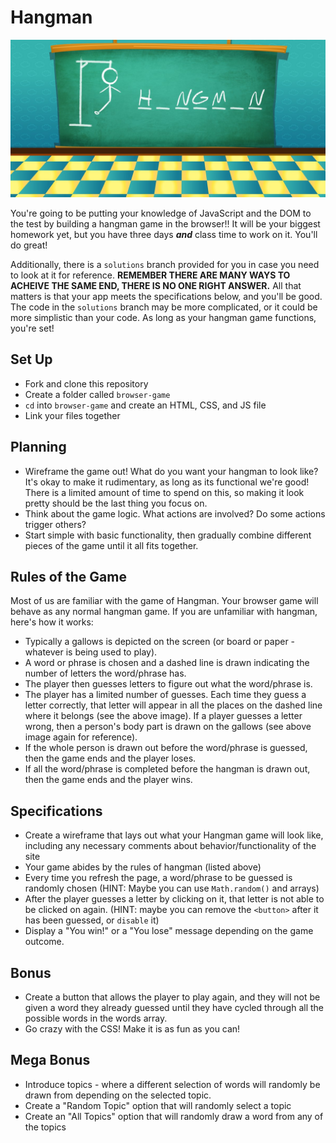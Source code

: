 # Hangman
<p align="center"><img src="hangman_banner.png"></p>

You're going to be putting your knowledge of JavaScript and the DOM to the test by building a hangman game in the browser!! It will be your biggest homework yet, but you have three days ***and*** class time to work on it. You'll do great!

Additionally, there is a `solutions` branch provided for you in case you need to look at it for reference. **REMEMBER THERE ARE MANY WAYS TO ACHEIVE THE SAME END, THERE IS NO ONE RIGHT ANSWER.** All that matters is that your app meets the specifications below, and you'll be good. The code in the `solutions` branch may be more complicated, or it could be more simplistic than your code. As long as your hangman game functions, you're set!


## Set Up
- Fork and clone this repository
- Create a folder called `browser-game`
- `cd` into `browser-game` and create an HTML, CSS, and JS file
- Link your files together


## Planning
- Wireframe the game out! What do you want your hangman to look like? It's okay to make it rudimentary, as long as its functional we're good! There is a limited amount of time to spend on this, so making it look pretty should be the last thing you focus on.
- Think about the game logic. What actions are involved? Do some actions trigger others?
- Start simple with basic functionality, then gradually combine different pieces of the game until it all fits together.


## Rules of the Game
Most of us are familiar with the game of Hangman. Your browser game will behave as any normal hangman game. If you are unfamiliar with hangman, here's how it works:

- Typically a gallows is depicted on the screen (or board or paper - whatever is being used to play).
- A word or phrase is chosen and a dashed line is drawn indicating the number of letters the word/phrase has.
- The player then guesses letters to figure out what the word/phrase is. 
- The player has a limited number of guesses. Each time they guess a letter correctly, that letter will appear in all the places on the dashed line where it belongs (see the above image). If a player guesses a letter wrong, then a person's body part is drawn on the gallows (see above image again for reference).
- If the whole person is drawn out before the word/phrase is guessed, then the game ends and the player loses.
- If all the word/phrase is completed before the hangman is drawn out, then the game ends and the player wins.


## Specifications
- Create a wireframe that lays out what your Hangman game will look like, including any necessary comments about behavior/functionality of the site
- Your game abides by the rules of hangman (listed above)
- Every time you refresh the page, a word/phrase to be guessed is randomly chosen (HINT: Maybe you can use `Math.random()` and arrays)
- After the player guesses a letter by clicking on it, that letter is not able to be clicked on again. (HINT: maybe you can remove the `<button>` after it has been guessed, or `disable` it)
- Display a "You win!" or a "You lose" message depending on the game outcome.


## Bonus
- Create a button that allows the player to play again, and they will not be given a word they already guessed until they have cycled through all the possible words in the words array.
- Go crazy with the CSS! Make it is as fun as you can!


## Mega Bonus
- Introduce topics - where a different selection of words will randomly be drawn from depending on the selected topic. 
- Create a "Random Topic" option that will randomly select a topic
- Create an "All Topics" option that will randomly draw a word from any of the topics
